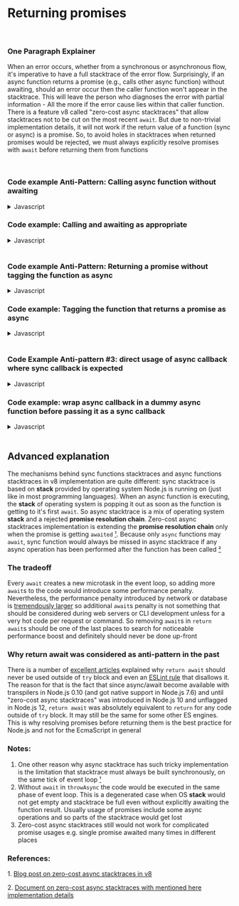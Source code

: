 # Returning promises

<br/>

### One Paragraph Explainer

When an error occurs, whether from a synchronous or asynchronous flow, it's imperative to have a full stacktrace of the error flow. Surprisingly, if an async function returns a promise (e.g., calls other async function)  without awaiting, should an error occur then the caller function won't appear in the stacktrace. This will leave the person who diagnoses the error with partial information - All the more if the error cause lies within that caller function. There is a feature v8 called "zero-cost async stacktraces" that allow stacktraces not to be cut on the most recent `await`. But due to non-trivial implementation details, it will not work if the return value of a function (sync or async) is a promise. So, to avoid holes in stacktraces when returned promises would be rejected, we must always explicitly resolve promises with `await` before returning them from functions

<br/>

### Code example Anti-Pattern: Calling async function without awaiting

<details><summary>Javascript</summary>
<p>

```javascript
async function throwAsync(msg) {
  await null // need to await at least something to be truly async (see note #2)
  throw Error(msg)
}

async function returnWithoutAwait () {
  return throwAsync('missing returnWithoutAwait in the stacktrace')
}

// 👎 will NOT have returnWithoutAwait in the stacktrace
returnWithoutAwait().catch(console.log)
```

would log

```
Error: missing returnWithoutAwait in the stacktrace
    at throwAsync ([...])
```
</p>
</details>

### Code example: Calling and awaiting as appropriate

<details><summary>Javascript</summary>
<p>

```javascript
async function throwAsync(msg) {
  await null // need to await at least something to be truly async (see note #2)
  throw Error(msg)
}

async function returnWithAwait() {
  return await throwAsync('with all frames present')
}

// 👍 will have returnWithAwait in the stacktrace
returnWithAwait().catch(console.log)
```

would log

```
Error: with all frames present
    at throwAsync ([...])
    at async returnWithAwait ([...])
```

</p>
</details>

<br/>

### Code example Anti-Pattern: Returning a promise without tagging the function as async

<details><summary>Javascript</summary>
<p>

```javascript
async function throwAsync () {
  await null // need to await at least something to be truly async (see note #2)
  throw Error('missing syncFn in the stacktrace')
}

function syncFn () {
  return throwAsync()
}

async function asyncFn () {
  return await syncFn()
}

// 👎 syncFn would be missing in the stacktrace because it returns a promise while been sync
asyncFn().catch(console.log)
```

would log

```
Error: missing syncFn in the stacktrace
    at throwAsync ([...])
    at async asyncFn ([...])
```

</p>
</details>

### Code example: Tagging the function that returns a promise as async

<details><summary>Javascript</summary>
<p>

```javascript
async function throwAsync () {
  await null // need to await at least something to be truly async (see note #2)
  throw Error('with all frames present')
}

async function changedFromSyncToAsyncFn () {
  return await throwAsync()
}

async function asyncFn () {
  return await changedFromSyncToAsyncFn()
}

// 👍 now changedFromSyncToAsyncFn would present in the stacktrace
asyncFn().catch(console.log)
```

would log

```
Error: with all frames present
    at throwAsync ([...])
    at changedFromSyncToAsyncFn ([...])
    at async asyncFn ([...])
```

</p>
</details>

<br/>

### Code Example Anti-pattern #3: direct usage of async callback where sync callback is expected

<details><summary>Javascript</summary>
<p>

```javascript
async function getUser (id) {
  await null
  if (!id) throw Error('stacktrace is missing the place where getUser has been called')
  return {id}
}

const userIds = [1, 2, 0, 3]

// 👎 the stacktrace would include getUser function but would give no clue on where it has been called
Promise.all(userIds.map(getUser)).catch(console.log)
```

would log

```
Error: stacktrace is missing the place where getUser has been called
    at getUser ([...])
    at async Promise.all (index 2)
```

*Side-note*: it may looks like `Promise.all (index 2)` can help understanding the place where `getUser` has been called,
but due to a [completely different bug in v8](https://bugs.chromium.org/p/v8/issues/detail?id=9023), `(index 2)` is
a line from internals of v8

</p>
</details>

### Code example: wrap async callback in a dummy async function before passing it as a sync callback

<details><summary>Javascript</summary>
<p>

*Note 1*: in case if you control the code of the function that would call the callback - just change that function to
async and add `await` before the callback call. Below I assume that you are not in charge of the code that is calling
the callback (or it's change is unacceptable for example because of backward compatibility)

*Note 2*: quite often usage of async callback in places where sync one is expected would not work at all. This is not about
how to fix the code that is not working - it's about how to fix stacktrace in case if code is already working as
expected

```javascript
async function getUser (id) {
  await null
  if (!id) throw Error('with all frames present')
  return {id}
}

const userIds = [1, 2, 0, 3]

// 👍 now the line below is in the stacktrace
Promise.all(userIds.map(async id => await getUser(id))).catch(console.log)
```

would log

```
Error: with all frames present
    at getUser ([...])
    at async ([...])
    at async Promise.all (index 2)
```

where thanks to explicit `await` in `map`, the end of the line `at async ([...])` would point to the exact place where
`getUser` has been called

*Side-note*: if async function that wrap `getUser` would miss `await` before return (anti-pattern #1 + anti-pattern #3)
then only one frame would left in the stacktrace:

```javascript
[...]

// 👎 anti-pattern 1 + anti-pattern 3 - only one frame left in stacktrace
Promise.all(userIds.map(async id => getUser(id))).catch(console.log)
```

would log

```
Error: [...]
    at getUser ([...])
```

</p>
</details>

<br/>

## Advanced explanation

The mechanisms behind sync functions stacktraces and async functions stacktraces in v8 implementation are quite different:
sync stacktrace is based on **stack** provided by operating system Node.js is running on (just like in most programming
languages). When an async function is executing, the **stack** of operating system is popping it out as soon as the
function is getting to it's first `await`. So async stacktrace is a mix of operating system **stack** and a rejected
**promise resolution chain**. Zero-cost async stacktraces implementation is extending the **promise resolution chain**
only when the promise is getting `awaited` <span>[¹](#1)</span>. Because only `async` functions may `await`,
sync function would always be missed in async stacktrace if any async operation has been performed after the function
has been called <span>[²](#2)</span>

### The tradeoff

Every `await` creates a new microtask in the event loop, so adding more `await`s to the code would
introduce some performance penalty. Nevertheless, the performance penalty introduced by network or
database is [tremendously larger](https://colin-scott.github.io/personal_website/research/interactive_latency.html)
so additional `await`s penalty is not something that should be considered during web servers or CLI
development unless for a very hot code per request or command. So removing `await`s in
`return await`s should be one of the last places to search for noticeable performance boost and
definitely should never be done up-front


### Why return await was considered as anti-pattern in the past

There is a number of [excellent articles](https://jakearchibald.com/2017/await-vs-return-vs-return-await/) explained
why `return await` should never be used outside of `try` block and even an
[ESLint rule](https://eslint.org/docs/rules/no-return-await) that disallows it. The reason for that is the fact that
since async/await become available with transpilers in Node.js 0.10 (and got native support in Node.js 7.6) and until
"zero-cost async stacktraces" was introduced in Node.js 10 and unflagged in Node.js 12, `return await` was absolutely
equivalent to `return` for any code outside of `try` block. It may still be the same for some other ES engines. This
is why resolving promises before returning them is the best practice for Node.js and not for the EcmaScript in general

### Notes:

1. One other reason why async stacktrace has such tricky implementation is the limitation that stacktrace
must always be built synchronously, on the same tick of event loop <span id="a1">[¹](#1)</span>
2. Without `await` in `throwAsync` the code would be executed in the same phase of event loop. This is a
degenerated case when OS **stack** would not get empty and stacktrace be full even without explicitly
awaiting the function result. Usually usage of promises include some async operations and so parts of
the stacktrace would get lost
3. Zero-cost async stacktraces still would not work for complicated promise usages e.g. single promise
awaited many times in different places

### References:
  <span id="1">1. </span>[Blog post on zero-cost async stacktraces in v8](https://v8.dev/blog/fast-async)
  <br/>

  <span id="2">2. </span>[Document on zero-cost async stacktraces with mentioned here implementation details](
    https://docs.google.com/document/d/13Sy_kBIJGP0XT34V1CV3nkWya4TwYx9L3Yv45LdGB6Q/edit
  )
  <br/>
